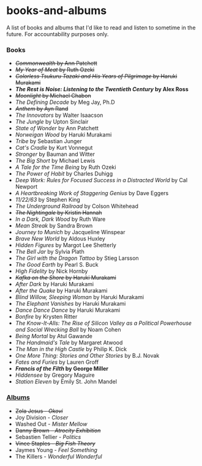 # books-and-albums

A list of books and albums that I'd like to read and listen to sometime in the future. For accountability purposes only.

### Books

* ~~_Commonwealth_ by Ann Patchett~~
* ~~_My Year of Meat_ by Ruth Ozeki~~
* ~~_Colorless Tsukuru Tazaki and His Years of Pilgrimage_ by Haruki Murakami~~
* **_The Rest is Noise: Listening to the Twentieth Century_ by Alex Ross**
* ~~_Moonlight_ by Michael Chabon~~
* _The Defining Decade_ by Meg Jay, Ph.D
* ~~_Anthem_ by Ayn Rand~~
* _The Innovators_ by Walter Isaacson
* _The Jungle_ by Upton Sinclair
* _State of Wonder_ by Ann Patchett
* _Norweigan Wood_ by Haruki Murakami
* _Tribe_ by Sebastian Junger
* _Cat's Cradle_ by Kurt Vonnegut
* _Stronger_ by Bauman and Witter
* _The Big Short_ by Michael Lewis
* _A Tale for the Time Being_ by Ruth Ozeki
* _The Power of Habit_ by Charles Duhigg
* _Deep Work: Rules for Focused Success in a Distracted World_ by Cal Newport
* _A Heartbreaking Work of Staggering Genius_ by Dave Eggers
* _11/22/63_ by Stephen King
* _The Underground Railroad_ by Colson Whitehead
* ~~_The Nightingale_ by Kristin Hannah~~
* _In a Dark, Dark Wood_ by Ruth Ware
* _Mean Streak_ by Sandra Brown
* _Journey to Munich_ by Jacqueline Winspear
* _Brave New World_ by Aldous Huxley
* _Hidden Figures_ by Margot Lee Shetterly
* _The Bell Jar_ by Sylvia Plath
* _The Girl with the Dragon Tattoo_ by Stieg Larsson
* _The Good Earth_ by Pearl S. Buck
* _High Fidelity_ by Nick Hornby
* ~~_Kafka on the Shore_ by Haruki Murakami~~
* _After Dark_ by Haruki Murakami
* _After the Quake_ by Haruki Murakami
* _Blind Willow, Sleeping Woman_ by Haruki Murakami
* _The Elephant Vanishes_ by Haruki Murakami
* _Dance Dance Dance_ by Haruki Murakami
* _Bonfire_ by Krysten Ritter
* _The Know-It-Alls: The Rise of Silicon Valley as a Political Powerhouse and Social Wrecking Ball_ by Noam Cohen
* _Being Mortal_ by Atul Gawande
* _The Handmaid's Tale_ by Margaret Atwood
* _The Man in the High Castle_ by Philip K. Dick
* _One More Thing: Stories and Other Stories_ by B.J. Novak
* _Fates and Furies_ by Lauren Groff
* **_Francis of the Filth_ by George Miller**
* _Hiddensee_ by Gregory Maguire
* _Station Eleven_ by Emily St. John Mandel

### [Albums](https://rateyourmusic.com/~shoeman27 "My music ratings page")

* ~~Zola Jesus - _Okovi_~~
* Joy Division - _Closer_
* Washed Out - _Mister Mellow_
* ~~Danny Brown - _Atrocity Exhibition_~~
* Sebastien Tellier - _Politics_
* ~~Vince Staples - _Big Fish Theory_~~
* Jaymes Young - _Feel Something_
* The Killers - _Wonderful Wonderful_
